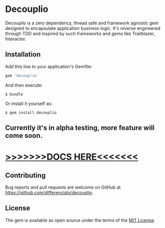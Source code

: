 # Decouplio

Decouplio is a zero dependency, thread safe and framework agnostic gem designed to encapsulate application business logic. It's reverse engineered through TDD and inspired by such frameworks and gems like Trailblazer, Interactor.

## Installation

Add this line to your application's Gemfile:

```ruby
gem 'decouplio'
```

And then execute:

    $ bundle

Or install it yourself as:

    $ gem install decouplio

## Currently it's in alpha testing, more feature will come soon.

# [>>>>>>>DOCS HERE<<<<<<<](https://github.com/differencialx/decouplio/blob/master/docs/index.md)

## Contributing

Bug reports and pull requests are welcome on GitHub at https://github.com/differencialx/decouplio.

## License

The gem is available as open source under the terms of the [MIT License](https://opensource.org/licenses/MIT).
